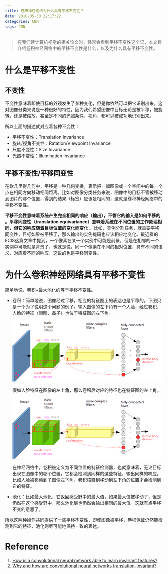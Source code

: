 ```yaml
---
title: 卷积神经网络为什么具有平移不变性？
date: 2018-05-30 22:17:22
categories: CNN
tags: CNN
---
```

> 在我们读计算机视觉的相关论文时，经常会看到平移不变性这个词，本文将介绍卷积神经网络中的平移不变性是什么，以及为什么具有平移不变性。
<!-- more -->
# 什么是平移不变性

## 不变性

不变性意味着即使目标的外观发生了某种变化，但是你依然可以把它识别出来。这对图像分类来说是一种很好的特性，因为我们希望图像中目标无论是被平移，被旋转，还是被缩放，甚至是不同的光照条件、视角，都可以被成功地识别出来。

所以上面的描述就对应着各种不变性：

- 平移不变性：Translation Invariance
- 旋转/视角不变性：Ratation/Viewpoint Invariance
- 尺度不变性：Size Invariance
- 光照不变性：Illumination Invariance

## 平移不变性/平移同变性

在欧几里得几何中，平移是一种几何变换，表示把一幅图像或一个空间中的每一个点在相同方向移动相同距离。比如对图像分类任务来说，图像中的目标不管被移动到图片的哪个位置，得到的结果（标签）应该是相同的，这就是卷积神经网络中的平移不变性。

**平移不变性意味着系统产生完全相同的响应（输出），不管它的输入是如何平移的 。平移同变性（translation equivariance）意味着系统在不同位置的工作原理相同，但它的响应随着目标位置的变化而变化** 。比如，实例分割任务，就需要平移同变性，目标如果被平移了，那么输出的实例掩码也应该相应地变化。最近看的FCIS这篇文章中提到，一个像素在某一个实例中可能是前景，但是在相邻的一个实例中可能就是背景了，也就是说，同一个像素在不同的相对位置，具有不同的语义，对应着不同的响应，这说的也是平移同变性。

# 为什么卷积神经网络具有平移不变性

简单地说，卷积+最大池化约等于平移不变性。

- 卷积：简单地说，图像经过平移，相应的特征图上的表达也是平移的。下图只是一个为了说明这个问题的例子。输入图像的左下角有一个人脸，经过卷积，人脸的特征（眼睛，鼻子）也位于特征图的左下角。

  <center><img src="/images/平移不变性/fig1.png" width=“40%”></center>

  假如人脸特征在图像的左上角，那么卷积后对应的特征也在特征图的左上角。

  <center><img src="/images/平移不变性/fig2.png" width=“40%”></center>

  在神经网络中，卷积被定义为不同位置的特征检测器，也就意味着，无论目标出现在图像中的哪个位置，它都会检测到同样的这些特征，输出同样的响应。比如人脸被移动到了图像左下角，卷积核直到移动到左下角的位置才会检测到它的特征。

- 池化：比如最大池化，它返回感受野中的最大值，如果最大值被移动了，但是仍然在这个感受野中，那么池化层也仍然会输出相同的最大值。这就有点平移不变的意思了。

 所以这两种操作共同提供了一些平移不变性，即使图像被平移，卷积保证仍然能检测到它的特征，池化则尽可能地保持一致的表达。

# Reference

1. [How is a convolutional neural network able to learn invariant features? ](https://www.quora.com/How-is-a-convolutional-neural-network-able-to-learn-invariant-features)
2. [Why and how are convolutional neural networks translation-invariant? ](https://www.quora.com/Why-and-how-are-convolutional-neural-networks-translation-invariant)

<div id="container"></div>
<link rel="stylesheet" href="https://imsun.github.io/gitment/style/default.css">
<script src="https://imsun.github.io/gitment/dist/gitment.browser.js"></script>
<script>
var gitment = new Gitment({
  id: '<%= page.date %>', // 可选。默认为 location.href  比如我本人的就删除了
  owner: 'zhangting2020',              //比如我的叫anTtutu
  repo: 'GitComment',                 //比如我的叫anTtutu.github.io
  oauth: {
    client_id: '60737b1014bda221b290',          //比如我的828***********
    client_secret: 'ce34df0ac4253419bfaa84df9363844ed0e6f9b8',  //比如我的49e************************
  },
})
gitment.render('container')
</script>

